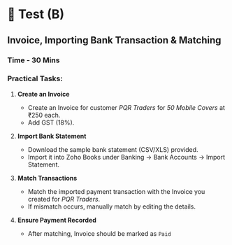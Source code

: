 # 📝 Test (B)

## **Invoice, Importing Bank Transaction & Matching**

### Time - **30 Mins**

### Practical Tasks:

1. **Create an Invoice**

   - Create an Invoice for customer _PQR Traders_ for _50 Mobile Covers_ at ₹250 each.
   - Add GST (18%).

2. **Import Bank Statement**

   - Download the sample bank statement (CSV/XLS) provided.
   - Import it into Zoho Books under Banking → Bank Accounts → Import Statement.

3. **Match Transactions**

   - Match the imported payment transaction with the Invoice you created for _PQR Traders_.
   - If mismatch occurs, manually match by editing the details.

4. **Ensure Payment Recorded**

   - After matching, Invoice should be marked as `Paid`
